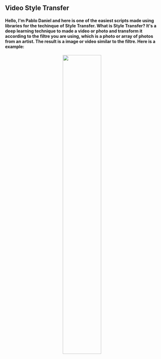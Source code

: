 ## Video Style Transfer

#### Hello, I'm Pablo Daniel and here is one of the easiest scripts made using libraries for the techinque of Style Transfer. What is Style Transfer? It's a deep learning technique to made a video or photo and transform it according to the filtre you are using, which is a photo or array of photos from an artist. The result is a image or video similar to the filtre. Here is a example:


<p align="center" width="100%">
    <img width="50%" src="https://godatadriven.com/wp-content/images/how-to-style-transfer/style-transfer-example.jpg"> 
</p>
